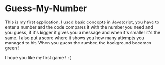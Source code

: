 # Guess-My-Number

This is my first application, I used basic concepts in Javascript, you have to enter a number and the code compares it with the number you need and you guess, if it's bigger it gives you a message and when it's smaller it's the same. I also put a score where it shows you how many attempts you managed to hit. When you guess the number, the background becomes green !

I hope you like my first game ! : )
